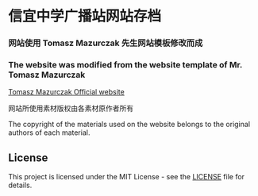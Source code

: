# 信宜中学广播站网站存档
### 网站使用 Tomasz Mazurczak 先生网站模板修改而成
### The website was modified from the website template of Mr. Tomasz Mazurczak
[Tomasz Mazurczak Official website](https://www.thomsoon.com)
<p>网站所使用素材版权由各素材原作者所有<p>
<p>The copyright of the materials used on the website belongs to the original authors of each material.<p>

## License
This project is licensed under the MIT License - see the [LICENSE](LICENSE) file for details.

